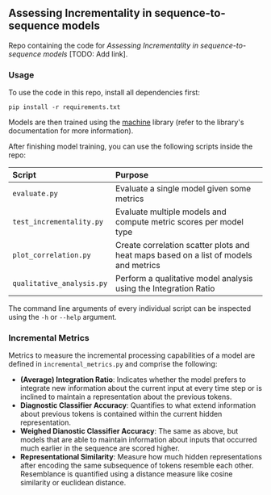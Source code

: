 ## Assessing Incrementality in sequence-to-sequence models 

Repo containing the code for *Assessing Incrementality in sequence-to-sequence models* [TODO: Add link].

### Usage

To use the code in this repo, install all dependencies first:

    pip install -r requirements.txt
    
Models are then trained using the [machine](https://github.com/i-machine-think/machine) library (refer to the library's documentation for more information).

After finishing model training, you can use the following scripts inside the repo:

| Script        | Purpose        |
|:------------- |:-------------|
| ``evaluate.py`` | Evaluate a single model given some metrics |
| ``test_incrementality.py`` | Evaluate multiple models and compute metric scores per model type | 
| ``plot_correlation.py`` | Create correlation scatter plots and heat maps based on a list of models and metrics |
| ``qualitative_analysis.py`` | Perform a qualitative model analysis using the Integration Ratio |

The command line arguments of every individual script can be inspected using the `-h` or ``--help`` argument.


### Incremental Metrics

Metrics to measure the incremental processing capabilities of a model are defined in ``incremental_metrics.py`` and comprise
the following:

* **(Average) Integration Ratio**: Indicates whether the model prefers to integrate new information about the current input at every time step or is inclined to maintain a representation about the previous tokens.
* **Diagnostic Classifier Accuracy**: Quantifies to what extend information about previous tokens is contained within the current hidden representation.
* **Weighed Dianostic Classifier Accuracy**: The same as above, but models that are able to maintain information about inputs that 
occurred much earlier in the sequence are scored higher.
* **Representational Similarity**: Measure how much hidden representations after encoding the same subsequence of tokens 
resemble each other. Resemblance is quantified using a distance measure like cosine similarity or euclidean distance.
